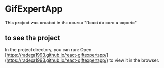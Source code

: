 # GifExpertApp

This project was created in the course "React de cero a experto"

## to see the project

In the project directory, you can run:
Open [https://radega1993.github.io/react-giftexpertapp/](https://radega1993.github.io/react-giftexpertapp/) to view it in the browser.
